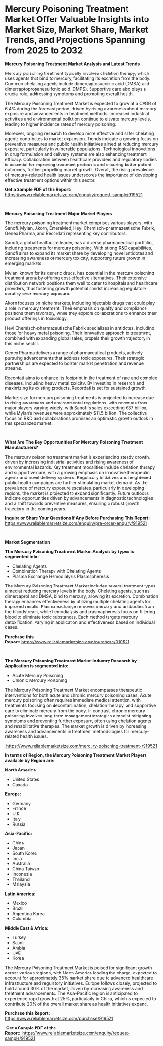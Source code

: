<p><h1>Mercury Poisoning Treatment Market Offer Valuable Insights into Market Size, Market Share, Market Trends, and Projections Spanning from 2025 to 2032</h1></p><p><strong>Mercury Poisoning Treatment Market Analysis and Latest Trends</strong></p>
<p><p>Mercury poisoning treatment typically involves chelation therapy, which uses agents that bind to mercury, facilitating its excretion from the body. Common chelating agents include dimercaptosuccinic acid (DMSA) and dimercaptopropanesulfonic acid (DMPS). Supportive care also plays a crucial role, addressing symptoms and promoting overall health. </p><p>The Mercury Poisoning Treatment Market is expected to grow at a CAGR of 6.4% during the forecast period, driven by rising awareness about mercury exposure and advancements in treatment methods. Increased industrial activities and environmental pollution continue to elevate mercury levels, leading to higher incidence rates of mercury poisoning. </p><p>Moreover, ongoing research to develop more effective and safer chelating agents contributes to market expansion. Trends indicate a growing focus on preventive measures and public health initiatives aimed at reducing mercury exposure, particularly in vulnerable populations. Technological innovations in drug formulation and delivery systems are also enhancing treatment efficacy. Collaboration between healthcare providers and regulatory bodies is essential for improving treatment protocols and ensuring better patient outcomes, further propelling market growth. Overall, the rising prevalence of mercury-related health issues underscores the importance of developing effective treatment options within this sector.</p></p>
<p><strong>Get a Sample PDF of the Report:&nbsp;</strong> <a href="https://www.reliablemarketsize.com/enquiry/request-sample/919521?utm_campaign=2130&utm_medium=2&utm_source=Github&utm_content=ia&utm_term=17042025&utm_id=mercury-poisoning-treatment">https://www.reliablemarketsize.com/enquiry/request-sample/919521</a></p>
<p>&nbsp;</p>
<p><strong>Mercury Poisoning Treatment Major Market Players</strong></p>
<p><p>The mercury poisoning treatment market comprises various players, with Sanofi, Mylan, Akorn, EmeraMed, Heyl Chemisch-pharmazeutische Fabrik, Genex Pharma, and Recordati representing key contributors. </p><p>Sanofi, a global healthcare leader, has a diverse pharmaceutical portfolio, including treatments for mercury poisoning. With strong R&D capabilities, Sanofi aims to expand its market share by developing novel antidotes and increasing awareness of mercury toxicity, supporting future growth in emerging markets.</p><p>Mylan, known for its generic drugs, has potential in the mercury poisoning treatment arena by offering cost-effective alternatives. Their extensive distribution network positions them well to cater to hospitals and healthcare providers, thus fostering growth potential amidst increasing regulatory scrutiny over mercury exposure.</p><p>Akorn focuses on niche markets, including injectable drugs that could play a role in mercury treatment. Their emphasis on quality and compliance positions them favorably, while they explore collaborations to enhance their product offerings in toxicology.</p><p>Heyl Chemisch-pharmazeutische Fabrik specializes in antidotes, including those for heavy metal poisoning. Their innovative approach to treatment, combined with expanding global sales, propels their growth trajectory in this niche sector.</p><p>Genex Pharma delivers a range of pharmaceutical products, actively pursuing advancements that address toxic exposures. Their strategic partnerships are expected to bolster market penetration and revenue streams.</p><p>Recordati aims to enhance its footprint in the treatment of rare and complex diseases, including heavy metal toxicity. By investing in research and maximizing its existing products, Recordati is set for sustained growth.</p><p>Market size for mercury poisoning treatments is projected to increase due to rising awareness and environmental regulations, with revenues from major players varying widely, with Sanofi's sales exceeding €37 billion, while Mylan’s revenues were approximately $11.5 billion. The collective focus on R&D and collaborations promises an optimistic growth outlook in this specialized market.</p></p>
<p>&nbsp;</p>
<p><strong>What Are The Key Opportunities For Mercury Poisoning Treatment Manufacturers?</strong></p>
<p><p>The mercury poisoning treatment market is experiencing steady growth, driven by increasing industrial activities and rising awareness of environmental hazards. Key treatment modalities include chelation therapy and supportive care, with a growing emphasis on innovative therapeutic agents and novel delivery systems. Regulatory initiatives and heightened public health campaigns are further stimulating market demand. As the prevalence of mercury exposure escalates, particularly in developing regions, the market is projected to expand significantly. Future outlooks indicate opportunities driven by advancements in diagnostic technologies and a shift towards preventive measures, ensuring a robust growth trajectory in the coming years.</p></p>
<p><strong>Inquire or Share Your Questions If Any Before Purchasing This Report:</strong> <a href="https://www.reliablemarketsize.com/enquiry/pre-order-enquiry/919521?utm_campaign=2130&utm_medium=2&utm_source=Github&utm_content=ia&utm_term=17042025&utm_id=mercury-poisoning-treatment">https://www.reliablemarketsize.com/enquiry/pre-order-enquiry/919521</a></p>
<p>&nbsp;</p>
<p><strong>Market Segmentation</strong></p>
<p><strong>The Mercury Poisoning Treatment Market Analysis by types is segmented into:</strong></p>
<p><ul><li>Chelating Agents</li><li>Combination Therapy with Chelating Agents</li><li>Plasma Exchange Hemodialysis Plasmapheresis</li></ul></p>
<p><p>The Mercury Poisoning Treatment Market includes several treatment types aimed at reducing mercury levels in the body. Chelating agents, such as dimercaprol and DMSA, bind to mercury, allowing its excretion. Combination therapy enhances effectiveness by utilizing multiple chelating agents for improved results. Plasma exchange removes mercury and antibodies from the bloodstream, while hemodialysis and plasmapheresis focus on filtering blood to eliminate toxic substances. Each method targets mercury detoxification, varying in application and effectiveness based on individual cases.</p></p>
<p><strong>Purchase this Report:&nbsp;</strong><a href="https://www.reliablemarketsize.com/purchase/919521?utm_campaign=2130&utm_medium=2&utm_source=Github&utm_content=ia&utm_term=17042025&utm_id=mercury-poisoning-treatment">https://www.reliablemarketsize.com/purchase/919521</a></p>
<p>&nbsp;</p>
<p><strong>The Mercury Poisoning Treatment Market Industry Research by Application is segmented into:</strong></p>
<p><ul><li>Acute Mercury Poisoning</li><li>Chronic Mercury Poisoning</li></ul></p>
<p><p>The Mercury Poisoning Treatment Market encompasses therapeutic interventions for both acute and chronic mercury poisoning cases. Acute mercury poisoning often requires immediate medical attention, with treatments focusing on decontamination, chelation therapy, and supportive care to eliminate mercury from the body. In contrast, chronic mercury poisoning involves long-term management strategies aimed at mitigating symptoms and preventing further exposure, often using chelation agents and rehabilitative therapies. The market growth is driven by increasing awareness and advancements in treatment methodologies for mercury-related health issues.</p></p>
<p><a href="https://www.reliablemarketsize.com/mercury-poisoning-treatment-r919521?utm_campaign=2130&utm_medium=2&utm_source=Github&utm_content=ia&utm_term=17042025&utm_id=mercury-poisoning-treatment">&nbsp;https://www.reliablemarketsize.com/mercury-poisoning-treatment-r919521</a></p>
<p><strong>In terms of Region, the Mercury Poisoning Treatment Market Players available by Region are:</strong></p>
<p>
    <p> <strong> North America: </strong>
        <ul>
            <li>United States</li>
            <li>Canada</li>
        </ul>
        </p> 
    <p> <strong> Europe: </strong>
        <ul>
            <li>Germany</li>
            <li>France</li>
            <li>U.K.</li>
            <li>Italy</li>
            <li>Russia</li>
        </ul>
        </p> 
    <p> <strong> Asia-Pacific: </strong>
        <ul>
            <li>China</li>
            <li>Japan</li>
            <li>South Korea</li>
            <li>India</li>
            <li>Australia</li>
            <li>China Taiwan</li>
            <li>Indonesia</li>
            <li>Thailand</li>
            <li>Malaysia</li>
        </ul>
        </p> 
    <p> <strong> Latin America: </strong>
        <ul>
            <li>Mexico</li>
            <li>Brazil</li>
            <li>Argentina Korea</li>
            <li>Colombia</li>
        </ul>
        </p> 
    <p> <strong> Middle East & Africa: </strong>
        <ul>
            <li>Turkey</li>
            <li>Saudi</li>
            <li>Arabia</li>
            <li>UAE</li>
            <li>Korea</li>
        </ul>
    </p>
    </p>
<p><p>The Mercury Poisoning Treatment Market is poised for significant growth across various regions, with North America leading the charge, expected to account for approximately 35% market share due to advanced healthcare infrastructure and regulatory initiatives. Europe follows closely, projected to hold around 30% of the market, driven by increasing awareness and treatment advancements. The Asia-Pacific region is anticipated to experience rapid growth at 25%, particularly in China, which is expected to contribute 20% of the overall market share as health initiatives expand.</p></p>
<p><strong>Purchase this Report: </strong><a href="https://www.reliablemarketsize.com/purchase/919521?utm_campaign=2130&utm_medium=2&utm_source=Github&utm_content=ia&utm_term=17042025&utm_id=mercury-poisoning-treatment">https://www.reliablemarketsize.com/purchase/919521</a></p>
<p>&nbsp;<strong>Get a Sample PDF of the Report:&nbsp;&nbsp;</strong><a href="https://www.reliablemarketsize.com/enquiry/request-sample/919521?utm_campaign=2130&utm_medium=2&utm_source=Github&utm_content=ia&utm_term=17042025&utm_id=mercury-poisoning-treatment">https://www.reliablemarketsize.com/enquiry/request-sample/919521</a></p>
<p><strong></strong></p>
<p><p></p><p></p><p></p></p>